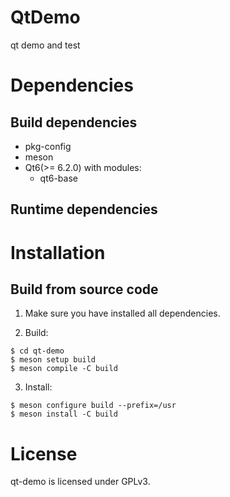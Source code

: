 # QtDemo

qt demo and test

# Dependencies

## Build dependencies

- pkg-config
- meson
- Qt6(>= 6.2.0) with modules:
  - qt6-base

## Runtime dependencies

# Installation

## Build from source code

1. Make sure you have installed all dependencies.

2. Build:

```
$ cd qt-demo
$ meson setup build
$ meson compile -C build
```

3. Install:

```
$ meson configure build --prefix=/usr
$ meson install -C build
```

# License

qt-demo is licensed under GPLv3.
